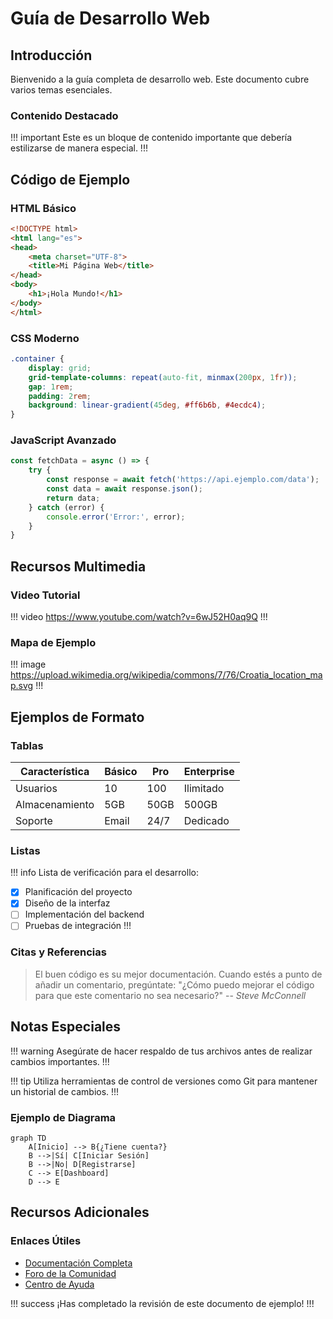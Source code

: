 # Guía de Desarrollo Web

## Introducción
Bienvenido a la guía completa de desarrollo web. Este documento cubre varios temas esenciales.

### Contenido Destacado
!!! important
Este es un bloque de contenido importante que debería estilizarse de manera especial.
!!!

## Código de Ejemplo

### HTML Básico
```html
<!DOCTYPE html>
<html lang="es">
<head>
    <meta charset="UTF-8">
    <title>Mi Página Web</title>
</head>
<body>
    <h1>¡Hola Mundo!</h1>
</body>
</html>
```

### CSS Moderno
```css
.container {
    display: grid;
    grid-template-columns: repeat(auto-fit, minmax(200px, 1fr));
    gap: 1rem;
    padding: 2rem;
    background: linear-gradient(45deg, #ff6b6b, #4ecdc4);
}
```

### JavaScript Avanzado
```javascript
const fetchData = async () => {
    try {
        const response = await fetch('https://api.ejemplo.com/data');
        const data = await response.json();
        return data;
    } catch (error) {
        console.error('Error:', error);
    }
}
```

## Recursos Multimedia

### Video Tutorial
!!! video
https://www.youtube.com/watch?v=6wJ52H0aq9Q
!!!

### Mapa de Ejemplo
!!! image
https://upload.wikimedia.org/wikipedia/commons/7/76/Croatia_location_map.svg
!!!

## Ejemplos de Formato

### Tablas
| Característica | Básico | Pro | Enterprise |
|----------------|--------|-----|------------|
| Usuarios       | 10     | 100 | Ilimitado  |
| Almacenamiento | 5GB    | 50GB| 500GB      |
| Soporte        | Email  | 24/7 | Dedicado   |

### Listas
!!! info
Lista de verificación para el desarrollo:
- [x] Planificación del proyecto
- [x] Diseño de la interfaz
- [ ] Implementación del backend
- [ ] Pruebas de integración
!!!

### Citas y Referencias
> El buen código es su mejor documentación. Cuando estés a punto de añadir un comentario, pregúntate: "¿Cómo puedo mejorar el código para que este comentario no sea necesario?"
> -- *Steve McConnell*

## Notas Especiales

!!! warning
Asegúrate de hacer respaldo de tus archivos antes de realizar cambios importantes.
!!!

!!! tip
Utiliza herramientas de control de versiones como Git para mantener un historial de cambios.
!!!

### Ejemplo de Diagrama
```mermaid
graph TD
    A[Inicio] --> B{¿Tiene cuenta?}
    B -->|Sí| C[Iniciar Sesión]
    B -->|No| D[Registrarse]
    C --> E[Dashboard]
    D --> E
```

## Recursos Adicionales

### Enlaces Útiles
- [Documentación Completa](#)
- [Foro de la Comunidad](#)
- [Centro de Ayuda](#)

!!! success
¡Has completado la revisión de este documento de ejemplo!
!!!
